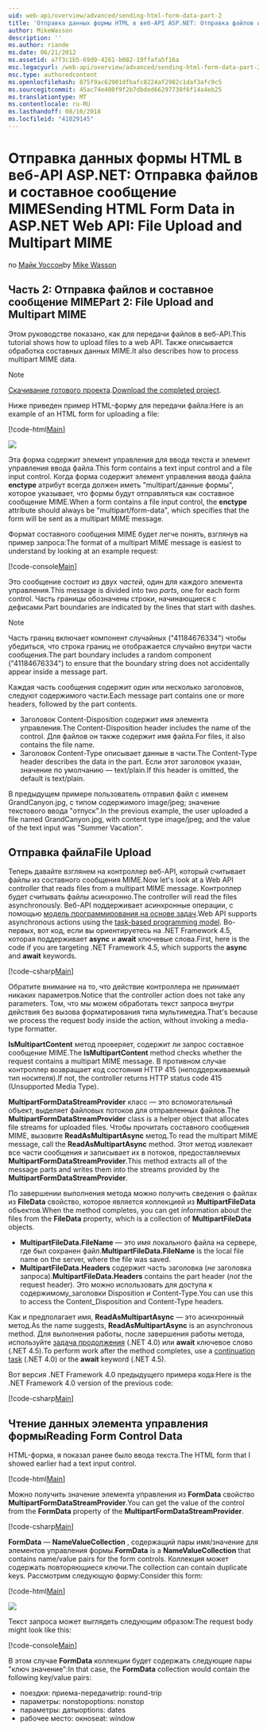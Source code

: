```yaml
---
uid: web-api/overview/advanced/sending-html-form-data-part-2
title: 'Отправка данных формы HTML в веб-API ASP.NET: Отправка файлов и составное сообщение MIME | Документация Майкрософт'
author: MikeWasson
description: ''
ms.author: riande
ms.date: 06/21/2012
ms.assetid: a7f3c1b5-69d9-4261-b082-19ffafa5f16a
msc.legacyurl: /web-api/overview/advanced/sending-html-form-data-part-2
msc.type: authoredcontent
ms.openlocfilehash: 875f9ac62901dfbafc8224af2982c1daf3afc9c5
ms.sourcegitcommit: 45ac74e400f9f2b7dbded66297730f6f14a4eb25
ms.translationtype: MT
ms.contentlocale: ru-RU
ms.lasthandoff: 08/16/2018
ms.locfileid: "41829145"
---
```

<a name="sending-html-form-data-in-aspnet-web-api-file-upload-and-multipart-mime"></a><span data-ttu-id="304c2-102">Отправка данных формы HTML в веб-API ASP.NET: Отправка файлов и составное сообщение MIME</span><span class="sxs-lookup"><span data-stu-id="304c2-102">Sending HTML Form Data in ASP.NET Web API: File Upload and Multipart MIME</span></span>
====================
<span data-ttu-id="304c2-103">по [Майк Уоссон](https://github.com/MikeWasson)</span><span class="sxs-lookup"><span data-stu-id="304c2-103">by [Mike Wasson](https://github.com/MikeWasson)</span></span>

## <a name="part-2-file-upload-and-multipart-mime"></a><span data-ttu-id="304c2-104">Часть 2: Отправка файлов и составное сообщение MIME</span><span class="sxs-lookup"><span data-stu-id="304c2-104">Part 2: File Upload and Multipart MIME</span></span>

<span data-ttu-id="304c2-105">Этом руководстве показано, как для передачи файлов в веб-API.</span><span class="sxs-lookup"><span data-stu-id="304c2-105">This tutorial shows how to upload files to a web API.</span></span> <span data-ttu-id="304c2-106">Также описывается обработка составных данных MIME.</span><span class="sxs-lookup"><span data-stu-id="304c2-106">It also describes how to process multipart MIME data.</span></span>

> [!NOTE]
> <span data-ttu-id="304c2-107">[Скачивание готового проекта](https://code.msdn.microsoft.com/ASPNET-Web-API-File-Upload-a8c0fb0d).</span><span class="sxs-lookup"><span data-stu-id="304c2-107">[Download the completed project](https://code.msdn.microsoft.com/ASPNET-Web-API-File-Upload-a8c0fb0d).</span></span>


<span data-ttu-id="304c2-108">Ниже приведен пример HTML-форму для передачи файла:</span><span class="sxs-lookup"><span data-stu-id="304c2-108">Here is an example of an HTML form for uploading a file:</span></span>

[!code-html[Main](sending-html-form-data-part-2/samples/sample1.html)]

![](sending-html-form-data-part-2/_static/image1.png)

<span data-ttu-id="304c2-109">Эта форма содержит элемент управления для ввода текста и элемент управления ввода файла.</span><span class="sxs-lookup"><span data-stu-id="304c2-109">This form contains a text input control and a file input control.</span></span> <span data-ttu-id="304c2-110">Когда форма содержит элемент управления ввода файла **enctype** атрибут всегда должен иметь &quot;multipart/данные формы&quot;, которое указывает, что формы будут отправляться как составное сообщение MIME.</span><span class="sxs-lookup"><span data-stu-id="304c2-110">When a form contains a file input control, the **enctype** attribute should always be &quot;multipart/form-data&quot;, which specifies that the form will be sent as a multipart MIME message.</span></span>

<span data-ttu-id="304c2-111">Формат составного сообщения MIME будет легче понять, взглянув на пример запроса:</span><span class="sxs-lookup"><span data-stu-id="304c2-111">The format of a multipart MIME message is easiest to understand by looking at an example request:</span></span>

[!code-console[Main](sending-html-form-data-part-2/samples/sample2.cmd)]

<span data-ttu-id="304c2-112">Это сообщение состоит из двух *частей*, один для каждого элемента управления.</span><span class="sxs-lookup"><span data-stu-id="304c2-112">This message is divided into two *parts*, one for each form control.</span></span> <span data-ttu-id="304c2-113">Часть границы обозначены строки, начинающиеся с дефисами.</span><span class="sxs-lookup"><span data-stu-id="304c2-113">Part boundaries are indicated by the lines that start with dashes.</span></span>

> [!NOTE]
> <span data-ttu-id="304c2-114">Часть границ включает компонент случайных (&quot;41184676334&quot;) чтобы убедиться, что строка границ не отображается случайно внутри части сообщения.</span><span class="sxs-lookup"><span data-stu-id="304c2-114">The part boundary includes a random component (&quot;41184676334&quot;) to ensure that the boundary string does not accidentally appear inside a message part.</span></span>


<span data-ttu-id="304c2-115">Каждая часть сообщения содержит один или несколько заголовков, следуют содержимого части.</span><span class="sxs-lookup"><span data-stu-id="304c2-115">Each message part contains one or more headers, followed by the part contents.</span></span>

- <span data-ttu-id="304c2-116">Заголовок Content-Disposition содержит имя элемента управления.</span><span class="sxs-lookup"><span data-stu-id="304c2-116">The Content-Disposition header includes the name of the control.</span></span> <span data-ttu-id="304c2-117">Для файлов он также содержит имя файла.</span><span class="sxs-lookup"><span data-stu-id="304c2-117">For files, it also contains the file name.</span></span>
- <span data-ttu-id="304c2-118">Заголовок Content-Type описывает данные в части.</span><span class="sxs-lookup"><span data-stu-id="304c2-118">The Content-Type header describes the data in the part.</span></span> <span data-ttu-id="304c2-119">Если этот заголовок указан, значение по умолчанию — text/plain.</span><span class="sxs-lookup"><span data-stu-id="304c2-119">If this header is omitted, the default is text/plain.</span></span>

<span data-ttu-id="304c2-120">В предыдущем примере пользователь отправил файл с именем GrandCanyon.jpg, с типом содержимого image/jpeg; значение текстового ввода &quot;отпуск&quot;.</span><span class="sxs-lookup"><span data-stu-id="304c2-120">In the previous example, the user uploaded a file named GrandCanyon.jpg, with content type image/jpeg; and the value of the text input was &quot;Summer Vacation&quot;.</span></span>

## <a name="file-upload"></a><span data-ttu-id="304c2-121">Отправка файла</span><span class="sxs-lookup"><span data-stu-id="304c2-121">File Upload</span></span>

<span data-ttu-id="304c2-122">Теперь давайте взглянем на контроллер веб-API, который считывает файлы из составного сообщения MIME.</span><span class="sxs-lookup"><span data-stu-id="304c2-122">Now let's look at a Web API controller that reads files from a multipart MIME message.</span></span> <span data-ttu-id="304c2-123">Контроллер будет считывать файлы асинхронно.</span><span class="sxs-lookup"><span data-stu-id="304c2-123">The controller will read the files asynchronously.</span></span> <span data-ttu-id="304c2-124">Веб-API поддерживает асинхронные операции, с помощью [модель программирования на основе задач](https://msdn.microsoft.com/library/dd460693.aspx).</span><span class="sxs-lookup"><span data-stu-id="304c2-124">Web API supports asynchronous actions using the [task-based programming model](https://msdn.microsoft.com/library/dd460693.aspx).</span></span> <span data-ttu-id="304c2-125">Во-первых, вот код, если вы ориентируетесь на .NET Framework 4.5, которая поддерживает **async** и **await** ключевые слова.</span><span class="sxs-lookup"><span data-stu-id="304c2-125">First, here is the code if you are targeting .NET Framework 4.5, which supports the **async** and **await** keywords.</span></span>

[!code-csharp[Main](sending-html-form-data-part-2/samples/sample3.cs)]

<span data-ttu-id="304c2-126">Обратите внимание на то, что действие контроллера не принимает никаких параметров.</span><span class="sxs-lookup"><span data-stu-id="304c2-126">Notice that the controller action does not take any parameters.</span></span> <span data-ttu-id="304c2-127">Том, что мы можем обработать текст запроса внутри действия без вызова форматирования типа мультимедиа.</span><span class="sxs-lookup"><span data-stu-id="304c2-127">That's because we process the request body inside the action, without invoking a media-type formatter.</span></span>

<span data-ttu-id="304c2-128">**IsMultipartContent** метод проверяет, содержит ли запрос составное сообщение MIME.</span><span class="sxs-lookup"><span data-stu-id="304c2-128">The **IsMultipartContent** method checks whether the request contains a multipart MIME message.</span></span> <span data-ttu-id="304c2-129">В противном случае контроллер возвращает код состояния HTTP 415 (неподдерживаемый тип носителя).</span><span class="sxs-lookup"><span data-stu-id="304c2-129">If not, the controller returns HTTP status code 415 (Unsupported Media Type).</span></span>

<span data-ttu-id="304c2-130">**MultipartFormDataStreamProvider** класс — это вспомогательный объект, выделяет файловых потоков для отправленных файлов.</span><span class="sxs-lookup"><span data-stu-id="304c2-130">The **MultipartFormDataStreamProvider** class is a helper object that allocates file streams for uploaded files.</span></span> <span data-ttu-id="304c2-131">Чтобы прочитать составного сообщения MIME, вызовите **ReadAsMultipartAsync** метод.</span><span class="sxs-lookup"><span data-stu-id="304c2-131">To read the multipart MIME message, call the **ReadAsMultipartAsync** method.</span></span> <span data-ttu-id="304c2-132">Этот метод извлекает все части сообщения и записывает их в потоков, предоставляемых **MultipartFormDataStreamProvider**.</span><span class="sxs-lookup"><span data-stu-id="304c2-132">This method extracts all of the message parts and writes them into the streams provided by the **MultipartFormDataStreamProvider**.</span></span>

<span data-ttu-id="304c2-133">По завершении выполнения метода можно получить сведения о файлах из **FileData** свойство, которое является коллекцией из **MultipartFileData** объектов.</span><span class="sxs-lookup"><span data-stu-id="304c2-133">When the method completes, you can get information about the files from the **FileData** property, which is a collection of **MultipartFileData** objects.</span></span>

- <span data-ttu-id="304c2-134">**MultipartFileData.FileName** — это имя локального файла на сервере, где был сохранен файл.</span><span class="sxs-lookup"><span data-stu-id="304c2-134">**MultipartFileData.FileName** is the local file name on the server, where the file was saved.</span></span>
- <span data-ttu-id="304c2-135">**MultipartFileData.Headers** содержит часть заголовка (*не* заголовка запроса).</span><span class="sxs-lookup"><span data-stu-id="304c2-135">**MultipartFileData.Headers** contains the part header (*not* the request header).</span></span> <span data-ttu-id="304c2-136">Это можно использовать для доступа к содержимому\_заголовки Disposition и Content-Type.</span><span class="sxs-lookup"><span data-stu-id="304c2-136">You can use this to access the Content\_Disposition and Content-Type headers.</span></span>

<span data-ttu-id="304c2-137">Как и предполагает имя, **ReadAsMultipartAsync** — это асинхронный метод.</span><span class="sxs-lookup"><span data-stu-id="304c2-137">As the name suggests, **ReadAsMultipartAsync** is an asynchronous method.</span></span> <span data-ttu-id="304c2-138">Для выполнения работы, после завершения работы метода, используйте [задача продолжения](https://msdn.microsoft.com/library/ee372288.aspx) (.NET 4.0) или **await** ключевое слово (.NET 4.5).</span><span class="sxs-lookup"><span data-stu-id="304c2-138">To perform work after the method completes, use a [continuation task](https://msdn.microsoft.com/library/ee372288.aspx) (.NET 4.0) or the **await** keyword (.NET 4.5).</span></span>

<span data-ttu-id="304c2-139">Вот версия .NET Framework 4.0 предыдущего примера кода:</span><span class="sxs-lookup"><span data-stu-id="304c2-139">Here is the .NET Framework 4.0 version of the previous code:</span></span>

[!code-csharp[Main](sending-html-form-data-part-2/samples/sample4.cs)]

## <a name="reading-form-control-data"></a><span data-ttu-id="304c2-140">Чтение данных элемента управления формы</span><span class="sxs-lookup"><span data-stu-id="304c2-140">Reading Form Control Data</span></span>

<span data-ttu-id="304c2-141">HTML-форма, я показал ранее было ввода текста.</span><span class="sxs-lookup"><span data-stu-id="304c2-141">The HTML form that I showed earlier had a text input control.</span></span>

[!code-html[Main](sending-html-form-data-part-2/samples/sample5.html)]

<span data-ttu-id="304c2-142">Можно получить значение элемента управления из **FormData** свойство **MultipartFormDataStreamProvider**.</span><span class="sxs-lookup"><span data-stu-id="304c2-142">You can get the value of the control from the **FormData** property of the **MultipartFormDataStreamProvider**.</span></span>

[!code-csharp[Main](sending-html-form-data-part-2/samples/sample6.cs?highlight=15)]

<span data-ttu-id="304c2-143">**FormData** — **NameValueCollection** , содержащий пары имя/значение для элементов управления формы.</span><span class="sxs-lookup"><span data-stu-id="304c2-143">**FormData** is a **NameValueCollection** that contains name/value pairs for the form controls.</span></span> <span data-ttu-id="304c2-144">Коллекция может содержать повторяющиеся ключи.</span><span class="sxs-lookup"><span data-stu-id="304c2-144">The collection can contain duplicate keys.</span></span> <span data-ttu-id="304c2-145">Рассмотрим следующую форму:</span><span class="sxs-lookup"><span data-stu-id="304c2-145">Consider this form:</span></span>

[!code-html[Main](sending-html-form-data-part-2/samples/sample7.html)]

![](sending-html-form-data-part-2/_static/image2.png)

<span data-ttu-id="304c2-146">Текст запроса может выглядеть следующим образом:</span><span class="sxs-lookup"><span data-stu-id="304c2-146">The request body might look like this:</span></span>

[!code-console[Main](sending-html-form-data-part-2/samples/sample8.cmd)]

<span data-ttu-id="304c2-147">В этом случае **FormData** коллекции будет содержать следующие пары "ключ значение":</span><span class="sxs-lookup"><span data-stu-id="304c2-147">In that case, the **FormData** collection would contain the following key/value pairs:</span></span>

- <span data-ttu-id="304c2-148">поездки: приема-передачи</span><span class="sxs-lookup"><span data-stu-id="304c2-148">trip: round-trip</span></span>
- <span data-ttu-id="304c2-149">параметры: nonstop</span><span class="sxs-lookup"><span data-stu-id="304c2-149">options: nonstop</span></span>
- <span data-ttu-id="304c2-150">параметры: даты</span><span class="sxs-lookup"><span data-stu-id="304c2-150">options: dates</span></span>
- <span data-ttu-id="304c2-151">рабочее место: окно</span><span class="sxs-lookup"><span data-stu-id="304c2-151">seat: window</span></span>
